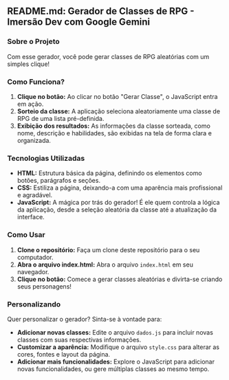 ##  README.md: Gerador de Classes de RPG - Imersão Dev com Google Gemini

### **Sobre o Projeto**

Com esse gerador, você pode gerar classes de RPG aleatórias com um simples clique!
### **Como Funciona?**

1. **Clique no botão:** Ao clicar no botão "Gerar Classe", o JavaScript entra em ação.
2. **Sorteio da classe:** A aplicação seleciona aleatoriamente uma classe de RPG de uma lista pré-definida.
3. **Exibição dos resultados:** As informações da classe sorteada, como nome, descrição e habilidades, são exibidas na tela de forma clara e organizada.

### **Tecnologias Utilizadas**

* **HTML:** Estrutura básica da página, definindo os elementos como botões, parágrafos e seções.
* **CSS:** Estiliza a página, deixando-a com uma aparência mais profissional e agradável.
* **JavaScript:** A mágica por trás do gerador! É ele quem controla a lógica da aplicação, desde a seleção aleatória da classe até a atualização da interface.

### **Como Usar**

1. **Clone o repositório:** Faça um clone deste repositório para o seu computador.
2. **Abra o arquivo index.html:** Abra o arquivo `index.html` em seu navegador.
3. **Clique no botão:** Comece a gerar classes aleatórias e divirta-se criando seus personagens!

### **Personalizando**
Quer personalizar o gerador? Sinta-se à vontade para:

* **Adicionar novas classes:** Edite o arquivo `dados.js` para incluir novas classes com suas respectivas informações.
* **Customizar a aparência:** Modifique o arquivo `style.css` para alterar as cores, fontes e layout da página.
* **Adicionar mais funcionalidades:** Explore o JavaScript para adicionar novas funcionalidades, ou gere múltiplas classes ao mesmo tempo.
